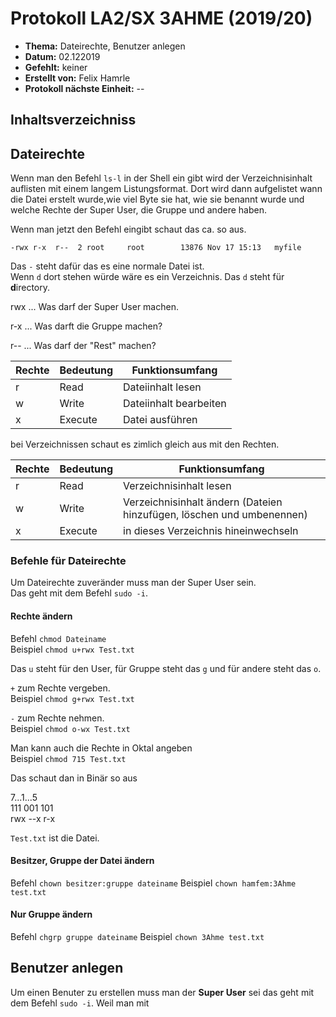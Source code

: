 # Protokoll LA2/SX 3AHME (2019/20)

* **Thema:** Dateirechte, Benutzer anlegen
* **Datum:** 02.122019
* **Gefehlt:** keiner
* **Erstellt von:** Felix Hamrle
* **Protokoll nächste Einheit:** --

## Inhaltsverzeichniss
  
  
    
      
      
      
## Dateirechte


Wenn man den Befehl `ls-l` in der Shell ein gibt wird der Verzeichnisinhalt auflisten mit einem langem Listungsformat. Dort wird dann 
aufgelistet wann die Datei erstelt wurde,wie viel Byte sie hat, wie sie benannt wurde und welche Rechte der Super User, die Gruppe und 
andere haben.

Wenn man jetzt den Befehl eingibt schaut das ca. so aus.

``-rwx r-x	r--  2 root     root        13876 Nov 17 15:13   myfile``

Das `-` steht dafür das es eine normale Datei ist.   
Wenn `d` dort stehen würde wäre es ein Verzeichnis. Das `d` steht für **d**irectory.

rwx ...	Was darf der Super User machen.

r-x ...	Was darft die Gruppe machen?

r-- ...	Was darf der "Rest" machen? 


Rechte|Bedeutung|Funktionsumfang
------|---------|-----
r     |Read|Dateiinhalt lesen
w     |Write|Dateiinhalt bearbeiten
x     |Execute|Datei ausführen

bei Verzeichnissen schaut es zimlich gleich aus mit den Rechten.

Rechte|Bedeutung|Funktionsumfang
------|---------|-----
r     |Read|Verzeichnisinhalt lesen 
w     |Write|Verzeichnisinhalt ändern (Dateien hinzufügen, löschen und umbenennen)
x     |Execute|in dieses Verzeichnis hineinwechseln

### Befehle für Dateirechte  

Um Dateirechte zuveränder muss man der Super User sein.    
Das geht mit dem Befehl `sudo -i`.  

#### Rechte ändern

Befehl `chmod Dateiname`  
Beispiel `chmod u+rwx Test.txt`  

Das `u` steht für den User, für Gruppe steht das `g` und für andere steht das `o`.  

`+` zum Rechte vergeben.  
Beispiel `chmod g+rwx Test.txt`  


`-` zum Rechte nehmen.  
Beispiel `chmod o-wx Test.txt`  

Man kann auch die Rechte in Oktal angeben  
Beispiel `chmod 715 Test.txt`  

Das schaut dan in Binär so aus  

 7...1...5    
111 001 101    
rwx --x r-x    

`Test.txt` ist die Datei.  

#### Besitzer, Gruppe der Datei ändern

Befehl `chown besitzer:gruppe dateiname`
Beispiel `chown hamfem:3Ahme test.txt`

#### Nur Gruppe ändern

Befehl `chgrp gruppe dateiname`
Beispiel `chown 3Ahme test.txt`

## Benutzer anlegen

Um einen Benuter zu erstellen muss man der **Super User** sei das geht mit dem Befehl `sudo -i`. Weil man mit 















